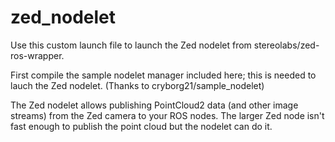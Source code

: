 # zed_nodelet

Use this custom launch file to launch the Zed nodelet from stereolabs/zed-ros-wrapper.

First compile the sample nodelet manager included here; this is needed to lauch the Zed nodelet. (Thanks to cryborg21/sample_nodelet)

The Zed nodelet allows publishing PointCloud2 data (and other image streams) from the Zed camera to your ROS nodes. The larger Zed node isn't fast enough to publish the point cloud but the nodelet can do it.


